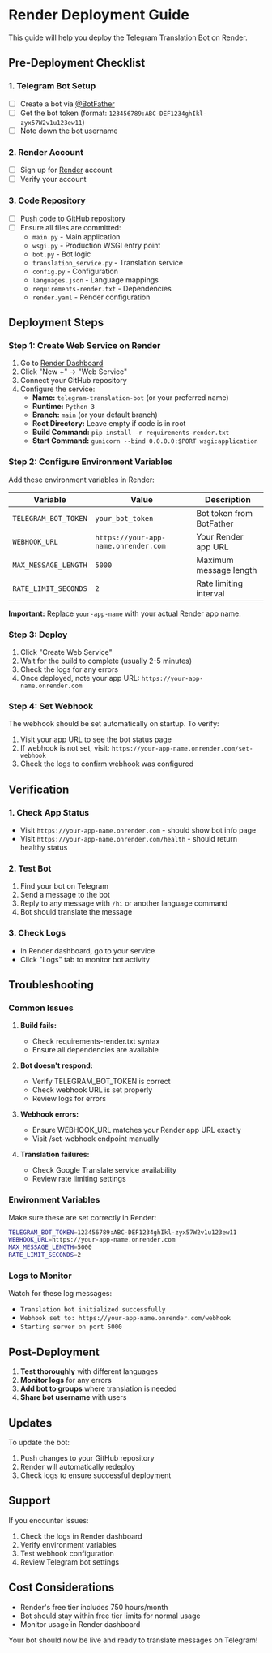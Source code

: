 # Render Deployment Guide

This guide will help you deploy the Telegram Translation Bot on Render.

## Pre-Deployment Checklist

### 1. Telegram Bot Setup
- [ ] Create a bot via [@BotFather](https://t.me/botfather)
- [ ] Get the bot token (format: `123456789:ABC-DEF1234ghIkl-zyx57W2v1u123ew11`)
- [ ] Note down the bot username

### 2. Render Account
- [ ] Sign up for [Render](https://render.com) account
- [ ] Verify your account

### 3. Code Repository
- [ ] Push code to GitHub repository
- [ ] Ensure all files are committed:
  - `main.py` - Main application
  - `wsgi.py` - Production WSGI entry point
  - `bot.py` - Bot logic
  - `translation_service.py` - Translation service
  - `config.py` - Configuration
  - `languages.json` - Language mappings
  - `requirements-render.txt` - Dependencies
  - `render.yaml` - Render configuration

## Deployment Steps

### Step 1: Create Web Service on Render

1. Go to [Render Dashboard](https://dashboard.render.com)
2. Click "New +" → "Web Service"
3. Connect your GitHub repository
4. Configure the service:
   - **Name:** `telegram-translation-bot` (or your preferred name)
   - **Runtime:** `Python 3`
   - **Branch:** `main` (or your default branch)
   - **Root Directory:** Leave empty if code is in root
   - **Build Command:** `pip install -r requirements-render.txt`
   - **Start Command:** `gunicorn --bind 0.0.0.0:$PORT wsgi:application`

### Step 2: Configure Environment Variables

Add these environment variables in Render:

| Variable | Value | Description |
|----------|-------|-------------|
| `TELEGRAM_BOT_TOKEN` | `your_bot_token` | Bot token from BotFather |
| `WEBHOOK_URL` | `https://your-app-name.onrender.com` | Your Render app URL |
| `MAX_MESSAGE_LENGTH` | `5000` | Maximum message length |
| `RATE_LIMIT_SECONDS` | `2` | Rate limiting interval |

**Important:** Replace `your-app-name` with your actual Render app name.

### Step 3: Deploy

1. Click "Create Web Service"
2. Wait for the build to complete (usually 2-5 minutes)
3. Check the logs for any errors
4. Once deployed, note your app URL: `https://your-app-name.onrender.com`

### Step 4: Set Webhook

The webhook should be set automatically on startup. To verify:

1. Visit your app URL to see the bot status page
2. If webhook is not set, visit: `https://your-app-name.onrender.com/set-webhook`
3. Check the logs to confirm webhook was configured

## Verification

### 1. Check App Status
- Visit `https://your-app-name.onrender.com` - should show bot info page
- Visit `https://your-app-name.onrender.com/health` - should return healthy status

### 2. Test Bot
1. Find your bot on Telegram
2. Send a message to the bot
3. Reply to any message with `/hi` or another language command
4. Bot should translate the message

### 3. Check Logs
- In Render dashboard, go to your service
- Click "Logs" tab to monitor bot activity

## Troubleshooting

### Common Issues

1. **Build fails:**
   - Check requirements-render.txt syntax
   - Ensure all dependencies are available

2. **Bot doesn't respond:**
   - Verify TELEGRAM_BOT_TOKEN is correct
   - Check webhook URL is set properly
   - Review logs for errors

3. **Webhook errors:**
   - Ensure WEBHOOK_URL matches your Render app URL exactly
   - Visit /set-webhook endpoint manually

4. **Translation failures:**
   - Check Google Translate service availability
   - Review rate limiting settings

### Environment Variables

Make sure these are set correctly in Render:

```bash
TELEGRAM_BOT_TOKEN=123456789:ABC-DEF1234ghIkl-zyx57W2v1u123ew11
WEBHOOK_URL=https://your-app-name.onrender.com
MAX_MESSAGE_LENGTH=5000
RATE_LIMIT_SECONDS=2
```

### Logs to Monitor

Watch for these log messages:
- `Translation bot initialized successfully`
- `Webhook set to: https://your-app-name.onrender.com/webhook`
- `Starting server on port 5000`

## Post-Deployment

1. **Test thoroughly** with different languages
2. **Monitor logs** for any errors
3. **Add bot to groups** where translation is needed
4. **Share bot username** with users

## Updates

To update the bot:
1. Push changes to your GitHub repository
2. Render will automatically redeploy
3. Check logs to ensure successful deployment

## Support

If you encounter issues:
1. Check the logs in Render dashboard
2. Verify environment variables
3. Test webhook configuration
4. Review Telegram bot settings

## Cost Considerations

- Render's free tier includes 750 hours/month
- Bot should stay within free tier limits for normal usage
- Monitor usage in Render dashboard

Your bot should now be live and ready to translate messages on Telegram!